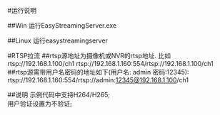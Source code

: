 
#运行说明

##Win
运行EasyStreamingServer.exe


##Linux
运行easystreamingserver


#RTSP拉流
##rtsp源地址为摄像机或NVR的rtsp地址. 比如rtsp://192.168.1.100/ch1
	rtsp://192.168.1.160:554/rtsp://192.168.1.100/ch1
##rtsp源需带用户名密码的地址如下(用户名: admin  密码:12345):
	rtsp://192.168.1.160:554/rtsp://admin:12345@192.168.1.100/ch1


##说明
示例代码中支持H264/H265;  
用户验证设置为不验证;